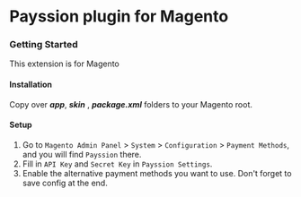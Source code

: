 Payssion plugin for Magento
=================

<h3>Getting Started</h3>
This extension is for Magento

<h4>Installation</h4>

Copy over _<b>app</b>_, _<b>skin</b>_ , _<b>package.xml</b>_ folders to your Magento root.

<h4>Setup</h4>

1. Go to `Magento Admin Panel` > `System` > `Configuration` > `Payment Methods`, and you will find `Payssion` there.
2. Fill in `API Key` and `Secret Key` in `Payssion Settings`.
3. Enable the alternative payment methods you want to use. Don't forget to save config at the end.